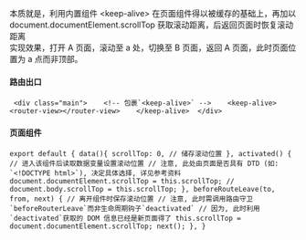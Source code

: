 本质就是，利用内置组件 \<keep-alive> 在页面组件得以被缓存的基础上，再加以 document.documentElement.scrollTop 获取滚动距离，后返回页面时恢复滚动距离\
实现效果，打开 A 页面，滚动至 a 处，切换至 B 页面，返回 A 页面，此时页面位置为 a 点而非顶部。

#### []()**路由出口**

```
 <div class="main">    <!-- 包裹`<keep-alive>` -->    <keep-alive>      <router-view></router-view>    </keep-alive>  </div>
```

#### []()**页面组件**

```
export default { data(){ scrollTop: 0, // 储存滚动位置 }, activated() { // 进入该组件后读取数据变量设置滚动位置 // 注意, 此处由页面是否具有 DTD (如: `<!DOCTYPE html>`), 决定具体选择, 详见参考资料 document.documentElement.scrollTop = this.scrollTop; // document.body.scrollTop = this.scrollTop; }, beforeRouteLeave(to, from, next) { // 离开组件时保存滚动位置 // 注意, 此时需调用路由守卫`beforeRouterLeave`而非生命周期钩子`deactivated` // 因为, 此时利用`deactivated`获取的 DOM 信息已经是新页面得了 this.scrollTop = document.documentElement.scrollTop; next(); }, }
```
